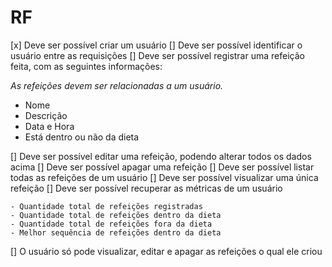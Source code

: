 # RF

[x] Deve ser possível criar um usuário
[] Deve ser possível identificar o usuário entre as requisições
[] Deve ser possível registrar uma refeição feita, com as seguintes informações:

   *As refeições devem ser relacionadas a um usuário.*
   - Nome
   - Descrição
   - Data e Hora
   - Está dentro ou não da dieta

[] Deve ser possível editar uma refeição, podendo alterar todos os dados acima
[] Deve ser possível apagar uma refeição
[] Deve ser possível listar todas as refeições de um usuário
[] Deve ser possível visualizar uma única refeição
[] Deve ser possível recuperar as métricas de um usuário

    - Quantidade total de refeições registradas
    - Quantidade total de refeições dentro da dieta
    - Quantidade total de refeições fora da dieta
    - Melhor sequência de refeições dentro da dieta
    
[] O usuário só pode visualizar, editar e apagar as refeições o qual ele criou